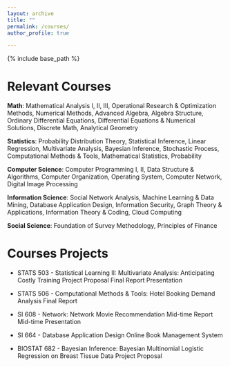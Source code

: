 ```yaml
---
layout: archive
title: ""
permalink: /courses/
author_profile: true

---
```


{% include base_path %}

# Relevant Courses

**Math**: Mathematical Analysis I, II, III, Operational Research & Optimization Methods, Numerical Methods, Advanced Algebra, Algebra Structure, Ordinary Differential Equations, Differential Equations & Numerical Solutions, Discrete Math, Analytical Geometry


**Statistics**: Probability Distribution Theory, Statistical Inference, Linear Regression, Multivariate Analysis, Bayesian Inference, Stochastic Process, Computational Methods & Tools, Mathematical Statistics, Probability


**Computer Science**: Computer Programming I, II, Data Structure & Algorithms, Computer Organization, Operating System, Computer Network,  Digital Image Processing


**Information Science**: Social Network Analysis, Machine Learning & Data Mining, Database Application Design, Information Security, Graph Theory & Applications, Information Theory & Coding, Cloud Computing


**Social Science**: Foundation of Survey Methodology, Principles of Finance

# Courses Projects
- STATS 503 - Statistical Learning II: Multivariate Analysis: Anticipating Costly Training
   <a onclick='window.open("https://drive.google.com/file/d/15oTkE94LM4cGMkxEBG1obUCb4A3J8bXN/view?usp=sharing","_blank")'>Project Proposal</a>
 <a onclick='window.open("https://drive.google.com/file/d/1w8QRL4-cM2s3foCYpxxTjD6ga0Yj2eZ8/view?usp=sharing","_blank")'>Final Report</a>
  <a onclick='window.open("https://drive.google.com/file/d/1ioNUYN_rVoGi8Djb2rBF_pfD0cVzATGL/view?usp=sharing","_blank")'>Presentation</a>

- STATS 506 - Computational Methods & Tools: Hotel Booking Demand Analysis
<a onclick='window.open("https://drive.google.com/file/d/1wiSBqJpB3uN9R4laoNjtnBUcRvombfLf/view?usp=sharing","_blank")'>Final Report</a>

- SI 608 - Network: Network Movie Recommendation
<a onclick='window.open("https://drive.google.com/file/d/1PLqBnn77fQsWeHWGTD5VMTNsajndTTTb/view?usp=sharing","_blank")'>Mid-time Report</a>
  <a onclick='window.open("https://drive.google.com/file/d/1-QfXc0oS76Lq3wHSudExWD7cMOD2xepO/view?usp=sharing","_blank")'> Mid-time Presentation</a>

- SI 664 - Database Application Design
<a onclick='window.open("https://yumiaohui.pythonanywhere.com/catalog/","_blank")'>Online Book Management System</a>

- BIOSTAT 682 - Bayesian Inference: Bayesian
Multinomial Logistic Regression on Breast Tissue Data
<a onclick='window.open("https://drive.google.com/file/d/1ZOajmE5PeScEPQgkqlU6nDizIlENjDQ8/view?usp=sharing","_blank")'>Project Proposal</a>



